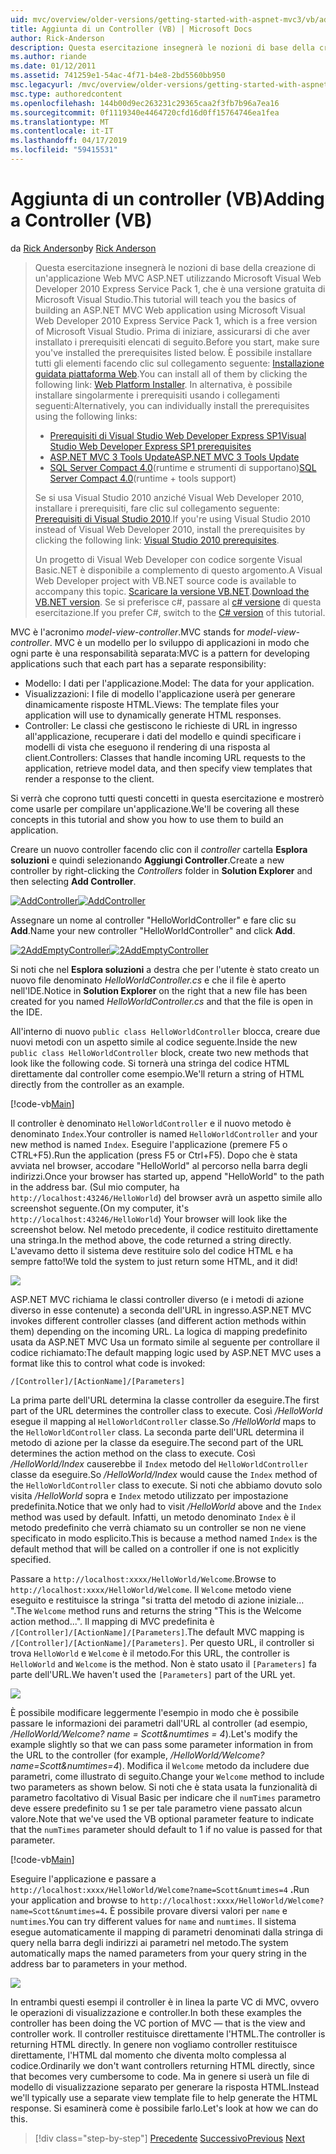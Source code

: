 ```yaml
---
uid: mvc/overview/older-versions/getting-started-with-aspnet-mvc3/vb/adding-a-controller
title: Aggiunta di un Controller (VB) | Microsoft Docs
author: Rick-Anderson
description: Questa esercitazione insegnerà le nozioni di base della creazione di un'applicazione Web MVC ASP.NET utilizzando Microsoft Visual Web Developer 2010 Express Service Pack 1, ovvero...
ms.author: riande
ms.date: 01/12/2011
ms.assetid: 741259e1-54ac-4f71-b4e8-2bd5560bb950
msc.legacyurl: /mvc/overview/older-versions/getting-started-with-aspnet-mvc3/vb/adding-a-controller
msc.type: authoredcontent
ms.openlocfilehash: 144b00d9ec263231c29365caa2f3fb7b96a7ea16
ms.sourcegitcommit: 0f1119340e4464720cfd16d0ff15764746ea1fea
ms.translationtype: MT
ms.contentlocale: it-IT
ms.lasthandoff: 04/17/2019
ms.locfileid: "59415531"
---
```

# <a name="adding-a-controller-vb"></a><span data-ttu-id="125b1-103">Aggiunta di un controller (VB)</span><span class="sxs-lookup"><span data-stu-id="125b1-103">Adding a Controller (VB)</span></span>

<span data-ttu-id="125b1-104">da [Rick Anderson]((https://twitter.com/RickAndMSFT))</span><span class="sxs-lookup"><span data-stu-id="125b1-104">by [Rick Anderson]((https://twitter.com/RickAndMSFT))</span></span>

> <span data-ttu-id="125b1-105">Questa esercitazione insegnerà le nozioni di base della creazione di un'applicazione Web MVC ASP.NET utilizzando Microsoft Visual Web Developer 2010 Express Service Pack 1, che è una versione gratuita di Microsoft Visual Studio.</span><span class="sxs-lookup"><span data-stu-id="125b1-105">This tutorial will teach you the basics of building an ASP.NET MVC Web application using Microsoft Visual Web Developer 2010 Express Service Pack 1, which is a free version of Microsoft Visual Studio.</span></span> <span data-ttu-id="125b1-106">Prima di iniziare, assicurarsi di che aver installato i prerequisiti elencati di seguito.</span><span class="sxs-lookup"><span data-stu-id="125b1-106">Before you start, make sure you've installed the prerequisites listed below.</span></span> <span data-ttu-id="125b1-107">È possibile installare tutti gli elementi facendo clic sul collegamento seguente: [Installazione guidata piattaforma Web](https://www.microsoft.com/web/gallery/install.aspx?appid=VWD2010SP1Pack).</span><span class="sxs-lookup"><span data-stu-id="125b1-107">You can install all of them by clicking the following link: [Web Platform Installer](https://www.microsoft.com/web/gallery/install.aspx?appid=VWD2010SP1Pack).</span></span> <span data-ttu-id="125b1-108">In alternativa, è possibile installare singolarmente i prerequisiti usando i collegamenti seguenti:</span><span class="sxs-lookup"><span data-stu-id="125b1-108">Alternatively, you can individually install the prerequisites using the following links:</span></span>
> 
> - [<span data-ttu-id="125b1-109">Prerequisiti di Visual Studio Web Developer Express SP1</span><span class="sxs-lookup"><span data-stu-id="125b1-109">Visual Studio Web Developer Express SP1 prerequisites</span></span>](https://www.microsoft.com/web/gallery/install.aspx?appid=VWD2010SP1Pack)
> - [<span data-ttu-id="125b1-110">ASP.NET MVC 3 Tools Update</span><span class="sxs-lookup"><span data-stu-id="125b1-110">ASP.NET MVC 3 Tools Update</span></span>](https://www.microsoft.com/web/gallery/install.aspx?appsxml=&amp;appid=MVC3)
> - <span data-ttu-id="125b1-111">[SQL Server Compact 4.0](https://www.microsoft.com/web/gallery/install.aspx?appid=SQLCE;SQLCEVSTools_4_0)(runtime e strumenti di supportano)</span><span class="sxs-lookup"><span data-stu-id="125b1-111">[SQL Server Compact 4.0](https://www.microsoft.com/web/gallery/install.aspx?appid=SQLCE;SQLCEVSTools_4_0)(runtime + tools support)</span></span>
> 
> <span data-ttu-id="125b1-112">Se si usa Visual Studio 2010 anziché Visual Web Developer 2010, installare i prerequisiti, fare clic sul collegamento seguente: [Prerequisiti di Visual Studio 2010](https://www.microsoft.com/web/gallery/install.aspx?appsxml=&amp;appid=VS2010SP1Pack).</span><span class="sxs-lookup"><span data-stu-id="125b1-112">If you're using Visual Studio 2010 instead of Visual Web Developer 2010, install the prerequisites by clicking the following link: [Visual Studio 2010 prerequisites](https://www.microsoft.com/web/gallery/install.aspx?appsxml=&amp;appid=VS2010SP1Pack).</span></span>
> 
> <span data-ttu-id="125b1-113">Un progetto di Visual Web Developer con codice sorgente Visual Basic.NET è disponibile a complemento di questo argomento.</span><span class="sxs-lookup"><span data-stu-id="125b1-113">A Visual Web Developer project with VB.NET source code is available to accompany this topic.</span></span> <span data-ttu-id="125b1-114">[Scaricare la versione VB.NET](https://code.msdn.microsoft.com/Introduction-to-MVC-3-10d1b098).</span><span class="sxs-lookup"><span data-stu-id="125b1-114">[Download the VB.NET version](https://code.msdn.microsoft.com/Introduction-to-MVC-3-10d1b098).</span></span> <span data-ttu-id="125b1-115">Se si preferisce c#, passare al [c# versione](../cs/adding-a-controller.md) di questa esercitazione.</span><span class="sxs-lookup"><span data-stu-id="125b1-115">If you prefer C#, switch to the [C# version](../cs/adding-a-controller.md) of this tutorial.</span></span>


<span data-ttu-id="125b1-116">MVC è l'acronimo *model-view-controller*.</span><span class="sxs-lookup"><span data-stu-id="125b1-116">MVC stands for *model-view-controller*.</span></span> <span data-ttu-id="125b1-117">MVC è un modello per lo sviluppo di applicazioni in modo che ogni parte è una responsabilità separata:</span><span class="sxs-lookup"><span data-stu-id="125b1-117">MVC is a pattern for developing applications such that each part has a separate responsibility:</span></span>

- <span data-ttu-id="125b1-118">Modello: I dati per l'applicazione.</span><span class="sxs-lookup"><span data-stu-id="125b1-118">Model: The data for your application.</span></span>
- <span data-ttu-id="125b1-119">Visualizzazioni: I file di modello l'applicazione userà per generare dinamicamente risposte HTML.</span><span class="sxs-lookup"><span data-stu-id="125b1-119">Views: The template files your application will use to dynamically generate HTML responses.</span></span>
- <span data-ttu-id="125b1-120">Controller: Le classi che gestiscono le richieste di URL in ingresso all'applicazione, recuperare i dati del modello e quindi specificare i modelli di vista che eseguono il rendering di una risposta al client.</span><span class="sxs-lookup"><span data-stu-id="125b1-120">Controllers: Classes that handle incoming URL requests to the application, retrieve model data, and then specify view templates that render a response to the client.</span></span>

<span data-ttu-id="125b1-121">Si verrà che coprono tutti questi concetti in questa esercitazione e mostrerò come usarle per compilare un'applicazione.</span><span class="sxs-lookup"><span data-stu-id="125b1-121">We'll be covering all these concepts in this tutorial and show you how to use them to build an application.</span></span>

<span data-ttu-id="125b1-122">Creare un nuovo controller facendo clic con il *controller* cartella **Esplora soluzioni** e quindi selezionando **Aggiungi Controller**.</span><span class="sxs-lookup"><span data-stu-id="125b1-122">Create a new controller by right-clicking the *Controllers* folder in **Solution Explorer** and then selecting **Add Controller**.</span></span>

<span data-ttu-id="125b1-123">[![AddController](adding-a-controller/_static/image2.png "AddController")](adding-a-controller/_static/image1.png)</span><span class="sxs-lookup"><span data-stu-id="125b1-123">[![AddController](adding-a-controller/_static/image2.png "AddController")](adding-a-controller/_static/image1.png)</span></span>

<span data-ttu-id="125b1-124">Assegnare un nome al controller &quot;HelloWorldController&quot; e fare clic su **Add**.</span><span class="sxs-lookup"><span data-stu-id="125b1-124">Name your new controller &quot;HelloWorldController&quot; and click **Add**.</span></span>

<span data-ttu-id="125b1-125">[![2AddEmptyController](adding-a-controller/_static/image4.png "2AddEmptyController")](adding-a-controller/_static/image3.png)</span><span class="sxs-lookup"><span data-stu-id="125b1-125">[![2AddEmptyController](adding-a-controller/_static/image4.png "2AddEmptyController")](adding-a-controller/_static/image3.png)</span></span>

<span data-ttu-id="125b1-126">Si noti che nel **Esplora soluzioni** a destra che per l'utente è stato creato un nuovo file denominato *HelloWorldController.cs* e che il file è aperto nell'IDE.</span><span class="sxs-lookup"><span data-stu-id="125b1-126">Notice in **Solution Explorer** on the right that a new file has been created for you named *HelloWorldController.cs* and that the file is open in the IDE.</span></span>

<span data-ttu-id="125b1-127">All'interno di nuovo `public class HelloWorldController` blocca, creare due nuovi metodi con un aspetto simile al codice seguente.</span><span class="sxs-lookup"><span data-stu-id="125b1-127">Inside the new `public class HelloWorldController` block, create two new methods that look like the following code.</span></span> <span data-ttu-id="125b1-128">Si tornerà una stringa del codice HTML direttamente dal controller come esempio.</span><span class="sxs-lookup"><span data-stu-id="125b1-128">We'll return a string of HTML directly from the controller as an example.</span></span>

[!code-vb[Main](adding-a-controller/samples/sample1.vb)]

<span data-ttu-id="125b1-129">Il controller è denominato `HelloWorldController` e il nuovo metodo è denominato `Index`.</span><span class="sxs-lookup"><span data-stu-id="125b1-129">Your controller is named `HelloWorldController` and your new method is named `Index`.</span></span> <span data-ttu-id="125b1-130">Eseguire l'applicazione (premere F5 o CTRL+F5).</span><span class="sxs-lookup"><span data-stu-id="125b1-130">Run the application (press F5 or Ctrl+F5).</span></span> <span data-ttu-id="125b1-131">Dopo che è stata avviata nel browser, accodare &quot;HelloWorld&quot; al percorso nella barra degli indirizzi.</span><span class="sxs-lookup"><span data-stu-id="125b1-131">Once your browser has started up, append &quot;HelloWorld&quot; to the path in the address bar.</span></span> <span data-ttu-id="125b1-132">(Sul mio computer, ha `http://localhost:43246/HelloWorld`) del browser avrà un aspetto simile allo screenshot seguente.</span><span class="sxs-lookup"><span data-stu-id="125b1-132">(On my computer, it's `http://localhost:43246/HelloWorld`) Your browser will look like the screenshot below.</span></span> <span data-ttu-id="125b1-133">Nel metodo precedente, il codice restituito direttamente una stringa.</span><span class="sxs-lookup"><span data-stu-id="125b1-133">In the method above, the code returned a string directly.</span></span> <span data-ttu-id="125b1-134">L'avevamo detto il sistema deve restituire solo del codice HTML e ha sempre fatto!</span><span class="sxs-lookup"><span data-stu-id="125b1-134">We told the system to just return some HTML, and it did!</span></span>

![](adding-a-controller/_static/image5.png)

<span data-ttu-id="125b1-135">ASP.NET MVC richiama le classi controller diverso (e i metodi di azione diverso in esse contenute) a seconda dell'URL in ingresso.</span><span class="sxs-lookup"><span data-stu-id="125b1-135">ASP.NET MVC invokes different controller classes (and different action methods within them) depending on the incoming URL.</span></span> <span data-ttu-id="125b1-136">La logica di mapping predefinito usata da ASP.NET MVC Usa un formato simile al seguente per controllare il codice richiamato:</span><span class="sxs-lookup"><span data-stu-id="125b1-136">The default mapping logic used by ASP.NET MVC uses a format like this to control what code is invoked:</span></span>

`/[Controller]/[ActionName]/[Parameters]`

<span data-ttu-id="125b1-137">La prima parte dell'URL determina la classe controller da eseguire.</span><span class="sxs-lookup"><span data-stu-id="125b1-137">The first part of the URL determines the controller class to execute.</span></span> <span data-ttu-id="125b1-138">Così */HelloWorld* esegue il mapping al `HelloWorldController` classe.</span><span class="sxs-lookup"><span data-stu-id="125b1-138">So */HelloWorld* maps to the `HelloWorldController` class.</span></span> <span data-ttu-id="125b1-139">La seconda parte dell'URL determina il metodo di azione per la classe da eseguire.</span><span class="sxs-lookup"><span data-stu-id="125b1-139">The second part of the URL determines the action method on the class to execute.</span></span> <span data-ttu-id="125b1-140">Così */HelloWorld/Index* causerebbe il `Index` metodo del `HelloWorldController` classe da eseguire.</span><span class="sxs-lookup"><span data-stu-id="125b1-140">So */HelloWorld/Index* would cause the `Index` method of the `HelloWorldController` class to execute.</span></span> <span data-ttu-id="125b1-141">Si noti che abbiamo dovuto solo visita */HelloWorld* sopra e `Index` metodo utilizzato per impostazione predefinita.</span><span class="sxs-lookup"><span data-stu-id="125b1-141">Notice that we only had to visit */HelloWorld* above and the `Index` method was used by default.</span></span> <span data-ttu-id="125b1-142">Infatti, un metodo denominato `Index` è il metodo predefinito che verrà chiamato su un controller se non ne viene specificato in modo esplicito.</span><span class="sxs-lookup"><span data-stu-id="125b1-142">This is because a method named `Index` is the default method that will be called on a controller if one is not explicitly specified.</span></span>

<span data-ttu-id="125b1-143">Passare a `http://localhost:xxxx/HelloWorld/Welcome`.</span><span class="sxs-lookup"><span data-stu-id="125b1-143">Browse to `http://localhost:xxxx/HelloWorld/Welcome`.</span></span> <span data-ttu-id="125b1-144">Il `Welcome` metodo viene eseguito e restituisce la stringa &quot;si tratta del metodo di azione iniziale... &quot;.</span><span class="sxs-lookup"><span data-stu-id="125b1-144">The `Welcome` method runs and returns the string &quot;This is the Welcome action method...&quot;.</span></span> <span data-ttu-id="125b1-145">Il mapping di MVC predefinita è `/[Controller]/[ActionName]/[Parameters]`.</span><span class="sxs-lookup"><span data-stu-id="125b1-145">The default MVC mapping is `/[Controller]/[ActionName]/[Parameters]`.</span></span> <span data-ttu-id="125b1-146">Per questo URL, il controller si trova `HelloWorld` e `Welcome` è il metodo.</span><span class="sxs-lookup"><span data-stu-id="125b1-146">For this URL, the controller is `HelloWorld` and `Welcome` is the method.</span></span> <span data-ttu-id="125b1-147">Non è stato usato il `[Parameters]` fa parte dell'URL.</span><span class="sxs-lookup"><span data-stu-id="125b1-147">We haven't used the `[Parameters]` part of the URL yet.</span></span>

![](adding-a-controller/_static/image6.png)

<span data-ttu-id="125b1-148">È possibile modificare leggermente l'esempio in modo che è possibile passare le informazioni dei parametri dall'URL al controller (ad esempio, */HelloWorld/Welcome? name = Scott&amp;numtimes = 4*).</span><span class="sxs-lookup"><span data-stu-id="125b1-148">Let's modify the example slightly so that we can pass some parameter information in from the URL to the controller (for example, */HelloWorld/Welcome?name=Scott&amp;numtimes=4*).</span></span> <span data-ttu-id="125b1-149">Modifica il `Welcome` metodo da includere due parametri, come illustrato di seguito.</span><span class="sxs-lookup"><span data-stu-id="125b1-149">Change your `Welcome` method to include two parameters as shown below.</span></span> <span data-ttu-id="125b1-150">Si noti che è stata usata la funzionalità di parametro facoltativo di Visual Basic per indicare che il `numTimes` parametro deve essere predefinito su 1 se per tale parametro viene passato alcun valore.</span><span class="sxs-lookup"><span data-stu-id="125b1-150">Note that we've used the VB optional parameter feature to indicate that the `numTimes` parameter should default to 1 if no value is passed for that parameter.</span></span>

[!code-vb[Main](adding-a-controller/samples/sample2.vb)]

<span data-ttu-id="125b1-151">Eseguire l'applicazione e passare a `http://localhost:xxxx/HelloWorld/Welcome?name=Scott&numtimes=4` **.**</span><span class="sxs-lookup"><span data-stu-id="125b1-151">Run your application and browse to `http://localhost:xxxx/HelloWorld/Welcome?name=Scott&numtimes=4`**.**</span></span> <span data-ttu-id="125b1-152">È possibile provare diversi valori per `name` e `numtimes`.</span><span class="sxs-lookup"><span data-stu-id="125b1-152">You can try different values for `name` and `numtimes`.</span></span> <span data-ttu-id="125b1-153">Il sistema esegue automaticamente il mapping di parametri denominati dalla stringa di query nella barra degli indirizzi ai parametri nel metodo.</span><span class="sxs-lookup"><span data-stu-id="125b1-153">The system automatically maps the named parameters from your query string in the address bar to parameters in your method.</span></span>

![](adding-a-controller/_static/image7.png)

<span data-ttu-id="125b1-154">In entrambi questi esempi il controller è in linea la parte VC di MVC, ovvero le operazioni di visualizzazione e controller.</span><span class="sxs-lookup"><span data-stu-id="125b1-154">In both these examples the controller has been doing the VC portion of MVC — that is the view and controller work.</span></span> <span data-ttu-id="125b1-155">Il controller restituisce direttamente l'HTML.</span><span class="sxs-lookup"><span data-stu-id="125b1-155">The controller is returning HTML directly.</span></span> <span data-ttu-id="125b1-156">In genere non vogliamo controller restituisce direttamente, l'HTML dal momento che diventa molto complessa al codice.</span><span class="sxs-lookup"><span data-stu-id="125b1-156">Ordinarily we don't want controllers returning HTML directly, since that becomes very cumbersome to code.</span></span> <span data-ttu-id="125b1-157">Ma in genere si userà un file di modello di visualizzazione separato per generare la risposta HTML.</span><span class="sxs-lookup"><span data-stu-id="125b1-157">Instead we'll typically use a separate view template file to help generate the HTML response.</span></span> <span data-ttu-id="125b1-158">Si esaminerà come è possibile farlo.</span><span class="sxs-lookup"><span data-stu-id="125b1-158">Let's look at how we can do this.</span></span>

> [!div class="step-by-step"]
> <span data-ttu-id="125b1-159">[Precedente](intro-to-aspnet-mvc-3.md)
> [Successivo](adding-a-view.md)</span><span class="sxs-lookup"><span data-stu-id="125b1-159">[Previous](intro-to-aspnet-mvc-3.md)
[Next](adding-a-view.md)</span></span>

